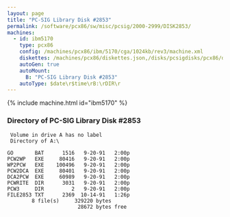 ```yaml
---
layout: page
title: "PC-SIG Library Disk #2853"
permalink: /software/pcx86/sw/misc/pcsig/2000-2999/DISK2853/
machines:
  - id: ibm5170
    type: pcx86
    config: /machines/pcx86/ibm/5170/cga/1024kb/rev3/machine.xml
    diskettes: /machines/pcx86/diskettes.json,/disks/pcsigdisks/pcx86/diskettes.json
    autoGen: true
    autoMount:
      B: "PC-SIG Library Disk #2853"
    autoType: $date\r$time\rB:\rDIR\r
---
```


{% include machine.html id="ibm5170" %}

### Directory of PC-SIG Library Disk #2853

     Volume in drive A has no label
     Directory of A:\

    GO       BAT      1516   9-20-91   2:00p
    PCW2WP   EXE     80416   9-20-91   2:00p
    WP2PCW   EXE    100496   9-20-91   2:00p
    PCW2DCA  EXE     80401   9-20-91   2:00p
    DCA2PCW  EXE     60989   9-20-91   2:00p
    PCWRITE  DIR      3031   9-20-91   2:00p
    PCW3     DIR         2   9-20-91   2:00p
    FILE2853 TXT      2369  10-14-91   1:26p
            8 file(s)     329220 bytes
                           28672 bytes free
